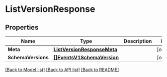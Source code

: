 # ListVersionResponse

## Properties

Name | Type | Description | Notes
------------ | ------------- | ------------- | -------------
**Meta** | [**ListVersionResponseMeta**](ListVersionResponse_meta.md) |  | [optional] 
**SchemaVersions** | [**[]EventsV1SchemaVersion**](events.v1.schema.version.md) |  | [optional] 

[[Back to Model list]](../README.md#documentation-for-models) [[Back to API list]](../README.md#documentation-for-api-endpoints) [[Back to README]](../README.md)


